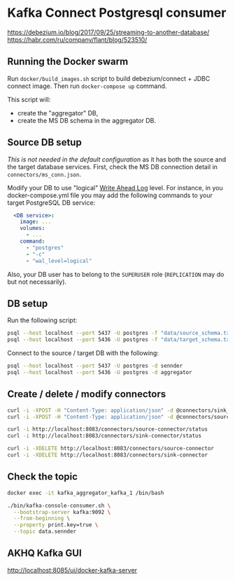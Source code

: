# Kafka Connect Postgresql consumer

https://debezium.io/blog/2017/09/25/streaming-to-another-database/
https://habr.com/ru/company/flant/blog/523510/

## Running the Docker swarm
Run `docker/build_images.sh` script to build debezium/connect + JDBC connect image.
Then run `docker-compose up` command.

This script will:
- create the "aggregator" DB,
- create the MS DB schema in the aggregator DB.

## Source DB setup
*This is not needed in the default configuration* as it has both the source and the target database services. 
First, check the MS DB connection detail in `connectors/ms_conn.json`.

Modify your DB to use "logical" [Write Ahead Log](https://www.postgresql.org/docs/9.6/runtime-config-wal.html) level.
For instance, in you docker-compose.yml file you may add the following commands to your target PostgreSQL DB service:
```yaml
  <DB service>:
    image: ...
    volumes:
      - ...    
    command:
      - "postgres"
      - "-c"
      - "wal_level=logical"
```

Also, your DB user has to belong to the `SUPERUSER` role (`REPLICATION` may do but not necessarily).

## DB setup
Run the following script:

```sh
psql --host localhost --port 5437 -U postgres -f "data/source_schema.txt"
psql --host localhost --port 5436 -U postgres -f "data/target_schema.txt"
```

Connect to the source / target DB with the following:

```sh
psql --host localhost --port 5437 -U postgres -d sennder
psql --host localhost --port 5436 -U postgres -d aggregator
```

## Create / delete / modify connectors

```sh
curl -i -XPOST -H "Content-Type: application/json" -d @connectors/sink_conn.json http://localhost:8083/connectors
curl -i -XPOST -H "Content-Type: application/json" -d @connectors/source_conn.json http://localhost:8083/connectors

curl -i http://localhost:8083/connectors/source-connector/status
curl -i http://localhost:8083/connectors/sink-connector/status

curl -i -XDELETE http://localhost:8083/connectors/source-connector
curl -i -XDELETE http://localhost:8083/connectors/sink-connector
```

## Check the topic

```sh
docker exec -it kafka_aggregator_kafka_1 /bin/bash

./bin/kafka-console-consumer.sh \
  --bootstrap-server kafka:9092 \
  --from-beginning \
  --property print.key=true \
  --topic data.sennder
```

## AKHQ Kafka GUI

[http://localhost:8085/ui/docker-kafka-server](http://localhost:8085/ui/docker-kafka-server/connect/connect/create)